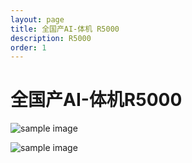 ```yaml
---
layout: page
title: 全国产AI-体机 R5000
description: R5000
order: 1
---
```


# 全国产AI-体机R5000

![sample image](01.jpg "mews")<br>

![sample image](02.jpg "mews")<br>
